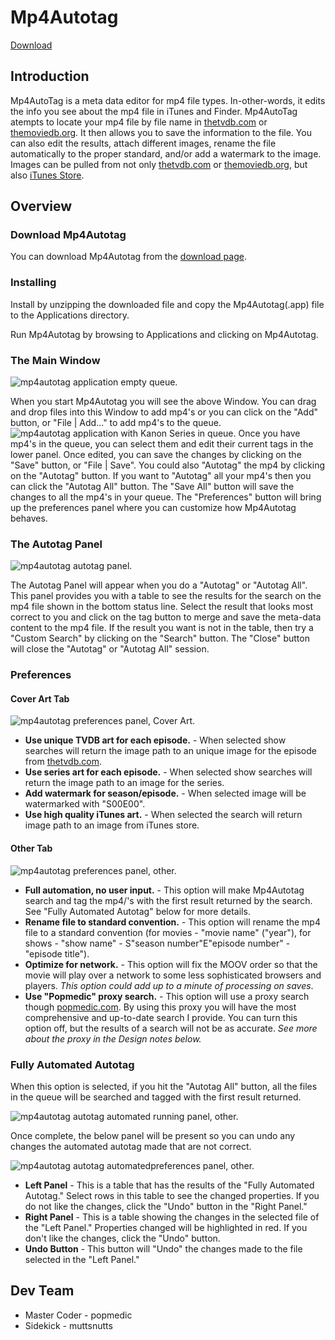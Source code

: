 # Mp4Autotag
[Download](https://github.com/muttsnutts/mp4autotag/wiki/download)
## Introduction ##
Mp4AutoTag is a meta data editor for mp4 file types.  In-other-words, it edits the info you see about the mp4 file in iTunes and Finder.  Mp4AutoTag atempts to locate your mp4 file by file name in [thetvdb.com](http://thetvdb.com) or [themoviedb.org](http://www.themoviedb.org).  It then allows you to save the information to the file.  You can also edit the results, attach different images, rename the file automatically to the proper standard, and/or add a watermark to the image. Images can be pulled from not only [thetvdb.com](http://thetvdb.com) or [themoviedb.org](http://www.themoviedb.org), but also [iTunes Store](http://www.apple.com/itunes/).


## Overview ##

### Download Mp4Autotag ###

You can download Mp4Autotag from the [download page](./download).

### Installing ###

Install by unzipping the downloaded file and copy the Mp4Autotag(.app) file to the Applications directory.

Run Mp4Autotag by browsing to Applications and clicking on Mp4Autotag.

### The Main Window ###

![mp4autotag application empty queue.](http://www.popmedic.com/images/mp4autotag_empty.png)

When you start Mp4Autotag you will see the above Window.  You can drag and drop files into this Window to add mp4's or you can click on the "Add" button, or "File | Add..." to add mp4's to the queue.
![mp4autotag application with Kanon Series in queue.](http://www.popmedic.com/images/mp4autotag_kanon.png)
Once you have mp4's in the queue, you can select them and edit their current tags in the lower panel.  Once edited, you can save the changes by clicking on the "Save" button, or "File | Save".  You could also "Autotag" the mp4 by clicking on the "Autotag" button. If you want to "Autotag" all your mp4's then you can click the "Autotag All" button.  The "Save All" button will save the changes to all the mp4's in your queue.  The "Preferences" button will bring up the preferences panel where you can customize how Mp4Autotag behaves.

### The Autotag Panel ###

![mp4autotag autotag panel.](http://www.popmedic.com/images/mp4autotag_autotagwnd.png)

The Autotag Panel will appear when you do a "Autotag" or "Autotag All".  This panel provides you with a table to see the results for the search on the mp4 file shown in the bottom status line.  Select the result that looks most correct to you and click on the tag button to merge and save the meta-data content to the mp4 file.  If the result you want is not in the table, then try a "Custom Search" by clicking on the "Search" button.  The "Close" button will close the "Autotag" or "Autotag All" session. 

### Preferences ###

#### Cover Art Tab ####

![mp4autotag preferences panel, Cover Art.](http://www.popmedic.com/images/mp4autotag_preferences_ca.png)

* **Use unique TVDB art for each episode.** - When selected show searches will return the image path to an unique image for the episode from [thetvdb.com](http://www.thetvdb.com).
* **Use series art for each episode.** - When selected show searches will return the image path to an image for the series.
* **Add watermark for season/episode.** - When selected image will be watermarked with "S00E00".
* **Use high quality iTunes art.** - When selected the search will return image path to an image from iTunes store. 

#### Other Tab ####

![mp4autotag preferences panel, other.](http://www.popmedic.com/images/mp4autotag_preferences_other.png) 

* **Full automation, no user input.** - This option will make Mp4Autotag search and tag the mp4/'s with the first result returned by the search. See "Fully Automated Autotag" below for more details.
* **Rename file to standard convention.** - This option will rename the mp4 file to a standard convention (for movies - "movie name" ("year"), for shows - "show name" - S"season number"E"episode number" - "episode title").
* **Optimize for network.** - This option will fix the MOOV order so that the movie will play over a network to some less sophisticated browsers and players.  _This option could add up to a minute of processing on saves_.
* **Use "Popmedic" proxy search.** - This option will use a proxy search though [popmedic.com](http://www.popmedic.com/cgi/mp4autotag_cgi.rb).  By using this proxy you will have the most comprehensive and up-to-date search I provide.  You can turn this option off, but the results of a search will not be as accurate.  _See more about the proxy in the Design notes below._ 

### Fully Automated Autotag ###

When this option is selected, if you hit the "Autotag All" button, all the files in the queue will be searched and tagged with the first result returned.  

![mp4autotag autotag automated running panel, other.](http://www.popmedic.com/images/mp4autotag_automated_autotagwnd_running.png)

Once complete, the below panel will be present so you can undo any changes the automated autotag made that are not correct.

![mp4autotag autotag automatedpreferences panel, other.](http://www.popmedic.com/images/mp4autotag_automated_autotagwnd.png) 

* **Left Panel** - This is a table that has the results of the "Fully Automated Autotag."  Select rows in this table to see the changed properties.  If you do not like the changes, click the "Undo" button in the "Right Panel."
* **Right Panel** - This is a table showing the changes in the selected file of the "Left Panel."  Properties changed will be highlighted in red.  If you don't like the changes, click the "Undo" button. 
* **Undo Button** - This button will "Undo" the changes made to the file selected in the "Left Panel."


## Dev Team ##

* Master Coder - popmedic  
* Sidekick - muttsnutts

